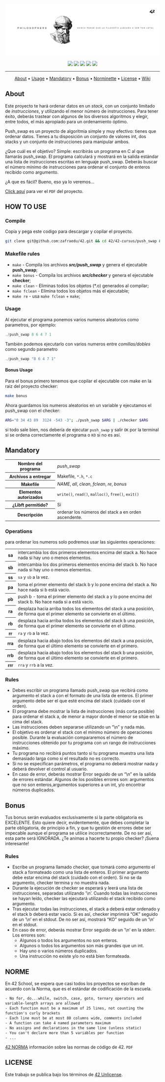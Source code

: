 ![header push_swap](public/header_philo.png)

<div align="center">
	<img src="https://img.shields.io/badge/status-finished-success?color=%2300599C&style=flat" />
	<img src="https://img.shields.io/badge/score-***%20%2F%20100-success?color=%2300599C&style=flat" />
	<img src="https://img.shields.io/badge/evaluated-DD%20%2F%20MM%20%2F%202023-success?color=%2300599C&style=flat" />
	<img src="https://img.shields.io/badge/C-00599C?style=flat&logo=c&logoColor=white" />
	<img src='https://img.shields.io/badge/Málaga-00599C?style=flat&logo=42&logoColor=white'/>
</div>

---

<p align="center">
	<a href="#about">About</a> •
	<a href="#how-to-use">Usage</a> •
	<a href="#mandatory">Mandatory</a> •
	<a href="#bonus">Bonus</a> •
	<a href="#norme">Norminette</a> •
	<a href="#license">License</a> •
	<a href="https://github.com/zafraedu/42/wiki/push_swap">Wiki</a>
</p>

## About
Este proyecto te hará ordenar datos en un *stack*, con un conjunto limitado de
*instrucciones*, y utilizando el menor número de instrucciones. Para tener éxito, deberás
trastear con algunos de los diversos algoritmos y elegir, entre todos, el más apropiado
para un ordenamiento óptimo.

Push_swap es un proyecto de algoritmia simple y muy efectivo: tienes que ordenar
datos. Tienes a tu disposición un conjunto de valores int, dos stacks y un conjunto de
instrucciones para manipular ambos.

¿Que cuál es el objetivo? Simple: escribirás un programa en C al que llamarás push_swap.
El programa calculará y mostrará en la salida estándar una lista de instrucciones escritas
en lenguaje push_swap. Deberás buscar el número mínimo de instrucciones para ordenar
el conjunto de enteros recibido como argumento.

¿A que es fácil? Bueno, eso ya lo veremos...

[Click aquí](./public/es_subject.pdf) para ver el `PDF` del proyecto.

## HOW TO USE

### Compile
Copia y pega este codigo para descargar y copilar el proyecto.
```bash
git clone git@github.com:zafraedu/42.git && cd 42/42-cursus/push_swap && make
```
### Makefile rules
- `make` - Compila los archivos ***src/push_swap*** y genera el ejecutable **push_swap**;
- `make bonus` - Compila los archivos ***src/checker*** y genera el ejecutable **checker**;
- `make clean` - Eliminas todos los objetos (*.o) generados al compilar;
- `make fclean` - Elimina todos los objetos más el ejecutable;
- `make re` - usa `make fclean` + `make`;

### Usage
Al ejecutar el programa ponemos varios numeros aleatorios como parametros, por ejemplo:
```c
./push_swap 8 6 4 7 1
```

También podemos ejecutarlo con varios numeros entre *comillas/dobles* como segundo parametro
```c
./push_swap "8 6 4 7 1"
```
#### Bonus Usage
Para el bonus primero tenemos que copilar el ejecutable con make en la raiz del proyecto checker:
```bash
make bonus
```
Ahora guardamos los numeros aleatorios en un variable y ejecutamos el push_swap con el checker:
```bash
ARG="0 34 43 89  3124 -543 -3"; ./push_swap $ARG | ./checker $ARG
```
si todo sale bien, nos debería de ejecutar `push_swap` y salir `OK` por la terminal si se ordena correctamente el programa o `KO` si no es así.

## Mandatory
<table>
  <tr>
    <th>Nombre del programa</th>
    <td><i>push_swap</i></td>
  </tr>
  <tr>
    <th>Archivos a entregar</th>
    <td>Makefile, <code>*.h</code>, <code>*.c</code></td>
  </tr>
  <tr>
    <th>Makefile</th>
    <td><i>NAME</i>, <i>all</i>, <i>clean</i>, <i>fclean</i>, <i>re</i>, <i>bonus</i></td>
  </tr>
  <tr>
    <th>Elementos autorizados</th>
    <td><code>write()</code>, <code>read()</code>, <code>malloc()</code>, <code>free()</code>, <code>exit()</code></td>
  </tr>
  <tr>
    <th>¿Libft permitido?</th>
    <td>Sí</td>
  </tr>
  <tr>
    <th>Descripción</th>
    <td>ordenar los números del stack a en orden ascendente.</td>
  </tr>
</table>

### Operations
para ordenar los numeros solo podremos usar las siguientes operaciones:
<table>
	<tr>
		<th>sa</th>
		<td>intercambia los dos primeros elementos encima del stack a. No hace nada si hay uno o menos elementos.</td>
	</tr>
	<tr>
		<th>sb</th>
		<td>intercambia los dos primeros elementos encima del stack b. No hace nada si hay uno o menos elementos.</td>
	</tr>
	<tr>
		<th>ss</th>
		<td><code>sa</code> y <code>sb</code> a la vez.</td>
	</tr>
	<tr>
		<th>pa</th>
		<td>toma el primer elemento del stack b y lo pone encima del stack a. No hace nada si b está vacío.</td>
	</tr>
	<tr>
		<th>pb</th>
		<td> push b - toma el primer elemento del stack a y lo pone encima del stack b. No hace nada si a está vacío.</td>
	</tr>
	<tr>
		<th>ra</th>
		<td> desplaza hacia arriba todos los elementos del stack a una posición, de forma que el primer elemento se convierte en el último.</td>
	</tr>
	<tr>
		<th>rb</th>
		<td> desplaza hacia arriba todos los elementos del stack b una posición, de forma que el primer elemento se convierte en el último.</td>
	</tr>
	<tr>
		<th>rr</th>
		<td><code>ra</code> y <code>rb</code> a la vez.</td>
	</tr>
	<tr>
		<th>rra</th>
		<td>desplaza hacia abajo todos los elementos del stack a una posición, de forma que el último elemento se convierte en el primero.</td>
	</tr>
	<tr>
		<th>rrb</th>
		<td> desplaza hacia abajo todos los elementos del stack b una posición, de forma que el último elemento se convierte en el primero.</td>
	</tr>
	<tr>
		<th>rrr</th>
		<td><code>rra</code> y <code>rrb</code> a la vez.</td>
	</tr>
</table>

### Rules
- Debes escribir un programa llamado push_swap que recibirá como argumento el stack a con el formato de una lista de enteros. El primer argumento debe ser el que esté encima del stack (cuidado con el orden).
- El programa debe mostrar la lista de instrucciones (más corta posible) para ordenar el stack a, de menor a mayor donde el menor se sitúe en la cima del stack.
- Las instrucciones deben separarse utilizando un “\n” y nada más.
- El objetivo es ordenar el stack con el mínimo número de operaciones posible. Durante la evaluación compararemos el número de instrucciones obtenido por tu programa con un rango de instrucciones máximo.
- Tu programa no recibirá puntos tanto si tu programa muestra una lista demasiado larga como si el resultado no es correcto.
- Si no se especifican parámetros, el programa no deberá mostrar nada y deberá devolver el control al usuario.
- En caso de error, deberás mostrar Error seguido de un “\n” en la salida de errores estándar. Algunos de los posibles errores son: argumentos que no son enteros,argumentos superiores a un int, y/o encontrar números duplicados.

## Bonus
Tus bonus serán evaluados exclusivamente si la parte obligatoria es EXCELENTE.
Esto quiere decir, evidentemente, que debes completar la parte obligatoria, de principio
a fin, y que tu gestión de errores debe ser impecable aunque el programa se utilice
incorrectamente. De no ser así, esta parte será IGNORADA.
¿Te animas a hacerte tu propio checker? ¡Suena interesante!

### Rules
- Escribe un programa llamado checker, que tomará como argumento el stack a formateado como una lista de enteros. El primer argumento debe estar encima del stack (cuidado con el orden). Si no se da argumento, checker termina y no muestra nada.
- Durante la ejecución de checker se esperará y leerá una lista de instrucciones, separadas utilizando ’\n’. Cuando todas las instrucciones se hayan leído, checker las ejecutará utilizando el stack recibido como argumento.
- Tras ejecutar todas las instrucciones, el stack a deberá estar ordenado y el stack b deberá estar vacío. Si es así, checker imprimirá “OK” seguido de un ’\n’ en el stdout. De no ser así, mostrará “KO” seguido de un ’\n’ en el stdout.
- En caso de error, deberás mostrar Error seguido de un ’\n’ en la stderr. Los errores son:
  - Algunos o todos los argumentos no son enteros.
  - Algunos o todos los argumentos son más grandes que un int.
  - Hay uno o varios números duplicados.
  - Una instrucción no existe y/o no está bien formateada.

## NORME
En 42 School, se espera que casi todos los proyectos se escriban de acuerdo con la Norma, que es el estándar de codificación de la escuela.
```
- No for, do...while, switch, case, goto, ternary operators and variable-length arrays are allowed
- Each function must be a maximum of 25 lines, not counting the function's curly brackets
- Each line must be at most 80 columns wide, comments included
- A function can take 4 named parameters maximum
- No assigns and declarations in the same line (unless static)
- You can't declare more than 5 variables per function
- ...
```
[42 NORMA](https://github.com/zafraedu/42/blob/master/public/es_norm.pdf) información sobre las normas de código de 42. `PDF`


## LICENSE
Este trabajo se publica bajo los términos de [42 Unlicense](https://github.com/zafraedu/42/blob/master/public/LICENSE).

